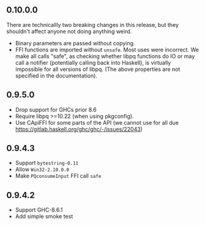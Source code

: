 0.10.0.0
--------

There are technicallly two breaking changes in this release,
but they shouldn't affect anyone not doing anything weird.

- Binary parameters are passed without copying.
- FFI functions are imported without `unsafe`. Most uses were incorrect.
  We make all calls "safe", as checking whether libpq functions do IO
  or may call a notifier (potentially calling back into Haskell),
  is virtually impossible for all versions of libpq.
  (The above properties are not specified in the documentation).

0.9.5.0
-------

- Drop support for GHCs prior 8.6
- Require libpq >=10.22 (when using pkgconfig).
- Use CApiFFI for some parts of the API
  (we cannot use for all due https://gitlab.haskell.org/ghc/ghc/-/issues/22043)

0.9.4.3
-------

- Support `bytestring-0.11`
- Allow `Win32-2.10.0.0`
- Make `PQconsumeInput` FFI call `safe`

0.9.4.2
-------

- Support GHC-8.6.1
- Add simple smoke test

